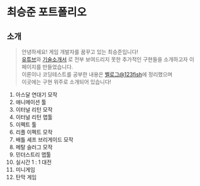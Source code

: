 # 최승준 포트폴리오

## 소개
> 안녕하세요! 게임 개발자를 꿈꾸고 있는 최승준입니다!  
> [유튜브](https://youtube.com/channel/UC74CwCN5NoeGn50x9ei0guA?si=kvfRjc39nVvpICTE)와
>  [기술소개서](https://drive.google.com/file/d/1Ytl1ho7zKXWCStzTRVpL4Osq0CxHGzv4/view?usp=sharing)
>  로 전부 보여드리지 못한 추가적인 구현들을 소개하고자 이 페이지를 만들었습니다.  
> 이론이나 코딩테스트를 공부한 내용은 [벨로그@123fish](https://velog.io/@123fish/posts)에 정리했으며  
> 이곳에는 구현 위주로 소개되어 있습니다!

1. 아스달 연대기 모작
2. 애니메이션 툴
3. 이터널 리턴 모작
4. 이터널 리턴 맵툴
5. 이펙트 툴
6. 리플 이펙트 모작
7. 배틀 셰프 브리게이드 모작
8. 메탈 슬러그 모작
9. 민더스트리 맵툴
10. 실시간 1 : 1 대전
11. 미니게임
12. 탄막 게임
